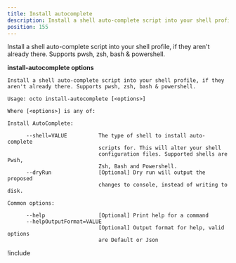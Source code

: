 ```yaml
---
title: Install autocomplete
description: Install a shell auto-complete script into your shell profile, if they aren't already there. Supports pwsh, zsh, bash & powershell.
position: 155
---
```


Install a shell auto-complete script into your shell profile, if they aren't already there. Supports pwsh, zsh, bash & powershell.

**install-autocomplete options**

```text
Install a shell auto-complete script into your shell profile, if they aren't already there. Supports pwsh, zsh, bash & powershell.

Usage: octo install-autocomplete [<options>]

Where [<options>] is any of:

Install AutoComplete:

      --shell=VALUE          The type of shell to install auto-complete
                             scripts for. This will alter your shell
                             configuration files. Supported shells are Pwsh,
                             Zsh, Bash and Powershell.
      --dryRun               [Optional] Dry run will output the proposed
                             changes to console, instead of writing to disk.

Common options:

      --help                 [Optional] Print help for a command
      --helpOutputFormat=VALUE
                             [Optional] Output format for help, valid options
                             are Default or Json
```

!include <octo-autocomplete-tabcompletion>
